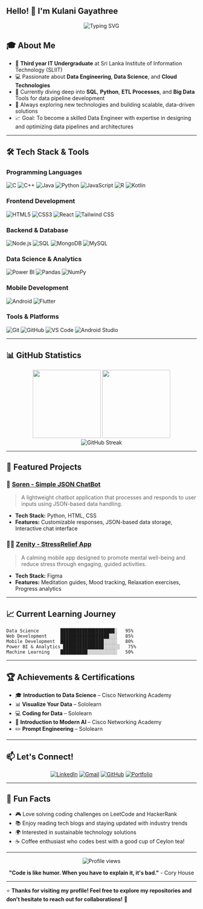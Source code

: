 ## Hello! 👋 I'm **Kulani Gayathree**

<div align="center">
  <img src="https://readme-typing-svg.herokuapp.com?font=Fira+Code&pause=1000&color=36BCF7&center=true&vCenter=true&width=435&lines=IT+Undergraduate+%40+SLIIT;Data+Science+Enthusiast;Full+Stack+Developer;Always+Learning+New+Things!" alt="Typing SVG" />
</div>

## 🎓 About Me

- 🎯 **Third year IT Undergraduate** at Sri Lanka Institute of Information Technology (SLIIT)
- 💻 Passionate about **Data Engineering**, **Data Science**, and **Cloud Technologies**
- 🚀 Currently diving deep into **SQL**, **Python**, **ETL Processes**, and **Big Data** Tools for data pipeline development
- 🌱 Always exploring new technologies and building scalable, data-driven solutions
- 📈 Goal: To become a skilled Data Engineer with expertise in designing and optimizing data pipelines and architectures

---

## 🛠️ Tech Stack & Tools

### Programming Languages
![C](https://img.shields.io/badge/C-00599C?style=flat-square&logo=c&logoColor=white)
![C++](https://img.shields.io/badge/C++-00599C?style=flat-square&logo=cplusplus&logoColor=white)
![Java](https://img.shields.io/badge/Java-ED8B00?style=flat-square&logo=openjdk&logoColor=white)
![Python](https://img.shields.io/badge/Python-3776AB?style=flat-square&logo=python&logoColor=white)
![JavaScript](https://img.shields.io/badge/JavaScript-F7DF1E?style=flat-square&logo=javascript&logoColor=black)
![R](https://img.shields.io/badge/R-276DC3?style=flat-square&logo=r&logoColor=white)
![Kotlin](https://img.shields.io/badge/Kotlin-0095D5?style=flat-square&logo=kotlin&logoColor=white)

### Frontend Development
![HTML5](https://img.shields.io/badge/HTML5-E34F26?style=flat-square&logo=html5&logoColor=white)
![CSS3](https://img.shields.io/badge/CSS3-1572B6?style=flat-square&logo=css3&logoColor=white)
![React](https://img.shields.io/badge/React-20232A?style=flat-square&logo=react&logoColor=61DAFB)
![Tailwind CSS](https://img.shields.io/badge/Tailwind_CSS-38B2AC?style=flat-square&logo=tailwind-css&logoColor=white)

### Backend & Database
![Node.js](https://img.shields.io/badge/Node.js-43853D?style=flat-square&logo=node.js&logoColor=white)
![SQL](https://img.shields.io/badge/SQL-4479A1?style=flat-square&logo=postgresql&logoColor=white)
![MongoDB](https://img.shields.io/badge/MongoDB-4EA94B?style=flat-square&logo=mongodb&logoColor=white)
![MySQL](https://img.shields.io/badge/MySQL-00000F?style=flat-square&logo=mysql&logoColor=white)

### Data Science & Analytics
![Power BI](https://img.shields.io/badge/PowerBI-F2C811?style=flat-square&logo=powerbi&logoColor=black)
![Pandas](https://img.shields.io/badge/pandas-150458?style=flat-square&logo=pandas&logoColor=white)
![NumPy](https://img.shields.io/badge/numpy-013243?style=flat-square&logo=numpy&logoColor=white)

### Mobile Development
![Android](https://img.shields.io/badge/Android-3DDC84?style=flat-square&logo=android&logoColor=white)
![Flutter](https://img.shields.io/badge/Flutter-02569B?style=flat-square&logo=flutter&logoColor=white)

### Tools & Platforms
![Git](https://img.shields.io/badge/Git-F05032?style=flat-square&logo=git&logoColor=white)
![GitHub](https://img.shields.io/badge/GitHub-100000?style=flat-square&logo=github&logoColor=white)
![VS Code](https://img.shields.io/badge/VS_Code-007ACC?style=flat-square&logo=visual-studio-code&logoColor=white)
![Android Studio](https://img.shields.io/badge/Android_Studio-3DDC84?style=flat-square&logo=android-studio&logoColor=white)

---

## 📊 GitHub Statistics

<div align="center">
  <img height="180em" src="https://github-readme-stats.vercel.app/api?username=kulanigayathree&show_icons=true&theme=tokyonight&include_all_commits=true&count_private=true"/>
  <img height="180em" src="https://github-readme-stats.vercel.app/api/top-langs/?username=kulanigayathree&layout=compact&langs_count=8&theme=tokyonight"/>
</div>

<div align="center">
  <img src="https://github-readme-streak-stats.herokuapp.com/?user=kulanigayathree&theme=tokyonight" alt="GitHub Streak" />
</div>

---

## 🚀 Featured Projects

### 🌿 [Soren - Simple JSON ChatBot](https://github.com/kulanigayathree/json_chatbot-python)
> A lightweight chatbot application that processes and responds to user inputs using JSON-based data handling.
- **Tech Stack:** Python, HTML, CSS
- **Features:** Customizable responses, JSON-based data storage, Interactive chat interface

### 🧘‍♀️ [Zenity - StressRelief App](https://github.com/kulanigayathree/Figma-StressRelief)
> A calming mobile app designed to promote mental well-being and reduce stress through engaging, guided activities.
- **Tech Stack:** Figma
- **Features:** Meditation guides, Mood tracking, Relaxation exercises, Progress analytics

---

## 📈 Current Learning Journey

```text
Data Science        ████████████████████░   95%
Web Development     ██████████████████░░░   85%
Mobile Development  ████████████████░░░░░   80%
Power BI & Analytics ███████████████░░░░░░   75%
Machine Learning    ██████████░░░░░░░░░░░   50%
```

---

## 🏆 Achievements & Certifications

- 🎓 **Introduction to Data Science** – Cisco Networking Academy
- 📊 **Visualize Your Data** – Sololearn
- 💻 **Coding for Data** – Sololearn
- 🤖 **Introduction to Modern AI** – Cisco Networking Academy
- ✏️ **Prompt Engineering** – Sololearn

---

## 📫 Let's Connect!

<div align="center">
  
[![LinkedIn](https://img.shields.io/badge/LinkedIn-0077B5?style=for-the-badge&logo=linkedin&logoColor=white)](https://www.linkedin.com/in/kulani-gayathree-19174a278/)
[![Gmail](https://img.shields.io/badge/Gmail-D14836?style=for-the-badge&logo=gmail&logoColor=white)](mailto:kulanigayathree99@gmail.com)
[![GitHub](https://img.shields.io/badge/GitHub-100000?style=for-the-badge&logo=github&logoColor=white)](https://github.com/kulanigayathree)
[![Portfolio](https://img.shields.io/badge/Portfolio-FF5722?style=for-the-badge&logo=todoist&logoColor=white)](https://kulanigayathree.github.io/portfolio/)

</div>

---

## 💭 Fun Facts

- 🎮 Love solving coding challenges on LeetCode and HackerRank
- 📚 Enjoy reading tech blogs and staying updated with industry trends
- 🌍 Interested in sustainable technology solutions
- ☕ Coffee enthusiast who codes best with a good cup of Ceylon tea!

---

<p align="center">
  <img src="https://komarev.com/ghpvc/?username=kulanigayathree&color=blueviolet&style=flat-square&label=Profile+Views" alt="Profile views" />
</p>


<div align="center">
  
**"Code is like humor. When you have to explain it, it's bad."** - Cory House

</div>

---

⭐️ **Thanks for visiting my profile! Feel free to explore my repositories and don't hesitate to reach out for collaborations!** 🌟
